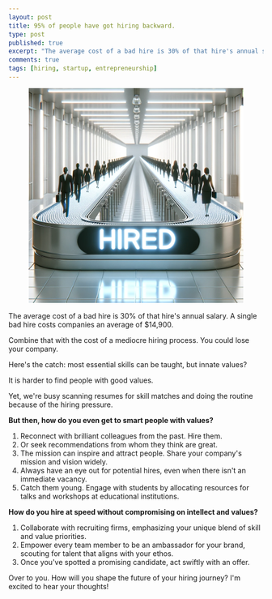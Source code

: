 ```yaml
---
layout: post
title: 95% of people have got hiring backward. 
type: post
published: true
excerpt: "The average cost of a bad hire is 30% of that hire's annual salary. The real cost could be your startup."   
comments: true
tags: [hiring, startup, entrepreneurship]
---
```


<figure>
  <img src="../images/hired.png">
</figure>

The average cost of a bad hire is 30% of that hire's annual salary. A single bad hire costs companies an average of $14,900.

Combine that with the cost of a mediocre hiring process. You could lose your company.

Here's the catch: most essential skills can be taught, but innate values?

It is harder to find people with good values.

Yet, we're busy scanning resumes for skill matches and doing the routine because of the hiring pressure.

**But then, how do you even get to smart people with values?**
1. Reconnect with brilliant colleagues from the past. Hire them.
2. Or seek recommendations from whom they think are great.
3. The mission can inspire and attract people. Share your company's mission and vision widely.
4. Always have an eye out for potential hires, even when there isn't an immediate vacancy.
5. Catch them young. Engage with students by allocating resources for talks and workshops at educational institutions.

**How do you hire at speed without compromising on intellect and values?**
1. Collaborate with recruiting firms, emphasizing your unique blend of skill and value priorities.
2. Empower every team member to be an ambassador for your brand, scouting for talent that aligns with your ethos.
3. Once you've spotted a promising candidate, act swiftly with an offer.

Over to you. How will you shape the future of your hiring journey? I'm excited to hear your thoughts!
